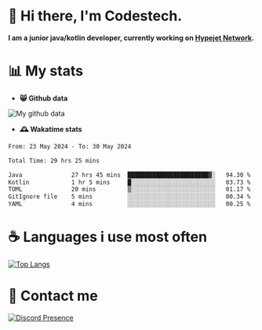 # 👋 Hi there, I'm Codestech.
**I am a junior java/kotlin developer, currently working on [Hypejet Network](https://github.com/Hypejet).**

# 📊 My stats
- **😸 Github data**

![My github data](https://github-readme-stats.vercel.app/api?username=Codestech1&count_private=true&include_all_commits=true&theme=codeSTACKr)

- **🕰️ Wakatime stats**
<!--START_SECTION:waka-->

```txt
From: 23 May 2024 - To: 30 May 2024

Total Time: 29 hrs 25 mins

Java              27 hrs 45 mins  ███████████████████████▓░   94.30 %
Kotlin            1 hr 5 mins     █░░░░░░░░░░░░░░░░░░░░░░░░   03.73 %
TOML              20 mins         ▒░░░░░░░░░░░░░░░░░░░░░░░░   01.17 %
GitIgnore file    5 mins          ░░░░░░░░░░░░░░░░░░░░░░░░░   00.34 %
YAML              4 mins          ░░░░░░░░░░░░░░░░░░░░░░░░░   00.25 %
```

<!--END_SECTION:waka-->

# ☕ Languages i use most often
[![Top Langs](https://github-readme-stats.vercel.app/api/top-langs/?username=Codestech1&layout=compact&langs_count=8&exclude_repo=window5000.github.io&theme=codeSTACKr)](https://github.com/anuraghazra/github-readme-stats)

# 💬 Contact me
[![Discord Presence](https://lanyard.cnrad.dev/api/650718742157852740)](https://discord.com/users/650718742157852740)
</br>
